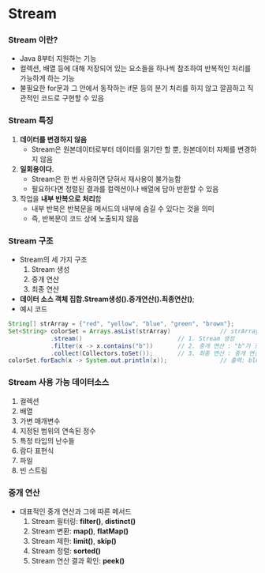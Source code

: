# Stream
### Stream 이란?
* Java 8부터 지원하는 기능
* 컬렉션, 배열 등에 대해 저장되어 있는 요소들을 하나씩 참조하여 반복적인 처리를 가능하게 하는 기능
* 불필요한 for문과 그 안에서 동작하는 if문 등의 분기 처리를 하지 않고 깔끔하고 직관적인 코드로 구현할 수 있음
### Stream 특징
1. **데이터를 변경하지 않음**
    * Stream은 원본데이터로부터 데이터를 읽기만 할 뿐, 원본데이터 자체를 변경하지 않음
2. **일회용이다.**
    * Stream은 한 번 사용하면 닫혀서 재사용이 불가능함
    * 필요하다면 정렬된 결과를 컬렉션이나 배열에 담아 반환할 수 있음
3. 작업을 **내부 반복으로 처리**함
    * 내부 반복은 반복문을 메서드의 내부에 숨길 수 있다는 것을 의미
    * 즉, 반복문이 코드 상에 노출되지 않음 
### Stream 구조
* Stream의 세 가지 구조
    1. Stream 생성
    2. 중개 연산
    3. 최종 연산
* **데이터 소스 객체 집합.Stream생성().중개연산().최종연산()**;
* 예시 코드
```java
String[] strArray = {"red", "yellow", "blue", "green", "brown"};
Set<String> colorSet = Arrays.asList(strArray)              // strArray를 List로 변환
			.stream()                           // 1. Stream 생성
			.filter(x -> x.contains("b"))       // 2. 중개 연산 : "b"가 포함된 단어만 
			.collect(Collectors.toSet());       // 3. 최종 연산 : 중개 연산을 통해 가공된 stream을 Set 형태로 모아줌
colorSet.forEach(x -> System.out.println(x));               // 출력: blue brown
```
### Stream 사용 가능 데이터소스
1. 컬렉션
2. 배열
3. 가변 매개변수
4. 지정된 범위의 연속된 정수
5. 특정 타입의 난수들
6. 람다 표현식
7. 파일
8. 빈 스트림
### 중개 연산
* 대표적인 중개 연산과 그에 따른 메서드
    1. Stream 필터링: **filter()**, **distinct()**
    2. Stream 변환: **map()**, **flatMap()**
    3. Stream 제한: **limit()**, **skip()**
    4. Stream 정렬: **sorted()**
    5. Stream 연산 결과 확인: **peek()**


